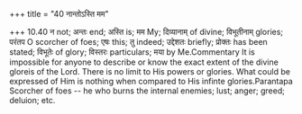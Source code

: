 +++
title = "40 नान्तोऽस्ति मम"

+++
10.40 न not; अन्तः end; अस्ति is; मम My; दिव्यानाम् of divine;
विभूतीनाम् glories; परंतप O scorcher of foes; एषः this; तु indeed;
उद्देशतः briefly; प्रोक्तः has been stated; विभूतेः of glory; विस्तरः
particulars; मया by Me.Commentary It is impossible for anyone to
describe or know the exact extent of the divine gloreis of the Lord.
There is no limit to His powers or glories. What could be expressed of
Him is nothing when compared to His infinte glories.Parantapa Scorcher
of foes -- he who burns the internal enemies; lust; anger; greed;
deluion; etc.
